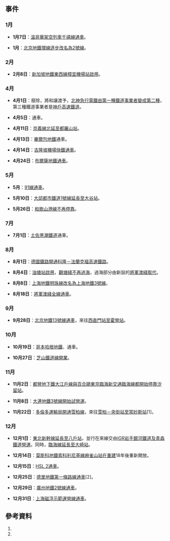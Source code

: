 ## 事件

### 1月

  - **1月7日**：[溫哥華架空列車](https://zh.wikipedia.org/wiki/溫哥華架空列車 "wikilink")[千禧線通車](../Page/千禧線.md "wikilink")。

  - **1月**：[北京地鐵環線逐步改名為](https://zh.wikipedia.org/wiki/北京地鐵 "wikilink")[2號線](https://zh.wikipedia.org/wiki/北京地鐵2號線 "wikilink")。

### 2月

  - **2月8日**：[新加坡地鐵](../Page/新加坡地鐵.md "wikilink")[東西線](https://zh.wikipedia.org/wiki/新加坡地鐵東西線 "wikilink")[樟宜機場站啟用](https://zh.wikipedia.org/wiki/樟宜機場地鐵站 "wikilink")。

### 4月

  - **4月1日**：廢除，將和讓渡予，[北神急行電鐵由第一種鐵道事業者變成第二種](https://zh.wikipedia.org/wiki/北神急行電鐵 "wikilink")，第三種鐵道事業者是[神戶高速鐵道](../Page/神戶高速鐵道.md "wikilink")。

  - **4月5日**：通車。

  - **4月11日**：[京義線北延至](../Page/京義線.md "wikilink")[都羅山站](../Page/都羅山站.md "wikilink")。

  - **4月13日**：[畢爾包地鐵](../Page/畢爾包地鐵.md "wikilink")通車。

  - **4月14日**：[吉隆坡機場快鐵通車](../Page/吉隆坡機場快鐵.md "wikilink")。

  - **4月24日**：[布爾薩地鐵通車](https://zh.wikipedia.org/wiki/布爾薩地鐵 "wikilink")。

### 5月

  - **5月**：[91線通車](https://zh.wikipedia.org/wiki/91線 "wikilink")。

  - **5月10日**：[大邱都市鐵道1號線延長至](https://zh.wikipedia.org/wiki/大邱都市鐵道1號線 "wikilink")[大谷站](../Page/大谷站_\(大邱\).md "wikilink")。

  - **5月26日**：[和歌山港線不再停靠](https://zh.wikipedia.org/wiki/和歌山港線 "wikilink")。

### 7月

  - **7月1日**：[土佐黑潮鐵道](../Page/土佐黑潮鐵道.md "wikilink")通車。

### 8月

  - **8月1日**：[德國鐵路開通](https://zh.wikipedia.org/wiki/德國鐵路 "wikilink")[科隆－法蘭克福高速鐵路](https://zh.wikipedia.org/wiki/科隆－法蘭克福高速鐵路 "wikilink")。

  - **8月4日**：[油塘站啟用](../Page/油塘站.md "wikilink")，[觀塘綫不再過海](../Page/觀塘綫.md "wikilink")，過海部分由新設的[將軍澳綫取代](../Page/將軍澳綫.md "wikilink")。

  - **8月8日**：[上海地鐵明珠線改名為](https://zh.wikipedia.org/wiki/上海地鐵 "wikilink")[上海地鐵3號線](https://zh.wikipedia.org/wiki/上海地鐵3號線 "wikilink")。

  - **8月18日**：[將軍澳綫全線通車](../Page/將軍澳綫.md "wikilink")。

### 9月

  - **9月28日**：[北京地鐵](https://zh.wikipedia.org/wiki/北京地鐵 "wikilink")[13號線通車](https://zh.wikipedia.org/wiki/北京地鐵13號線 "wikilink")，來往[西直門站至](https://zh.wikipedia.org/wiki/西直門站 "wikilink")[霍營站](https://zh.wikipedia.org/wiki/霍營站 "wikilink")。

### 10月

  - **10月19日**：[哥本哈根地鐵](https://zh.wikipedia.org/wiki/哥本哈根地鐵 "wikilink")、通車。

  - **10月27日**：[芝山鐵道線開業](../Page/芝山鐵道線.md "wikilink")。

### 11月

  - **11月2日**：[都營地下鐵](../Page/都營地下鐵.md "wikilink")[大江戶線與](../Page/大江戶線.md "wikilink")[百合鷗](../Page/百合鷗_\(鐵路公司\).md "wikilink")[東京臨海新交通臨海線都開始停靠](../Page/東京臨海新交通臨海線.md "wikilink")[汐留站](https://zh.wikipedia.org/wiki/汐留站 "wikilink")。

  - **11月8日**：[大連地鐵](https://zh.wikipedia.org/wiki/大連地鐵 "wikilink")[3號線開始試營運](https://zh.wikipedia.org/wiki/大連地鐵3號線 "wikilink")。

  - **11月22日**：[多倫多運輸局開通](../Page/多倫多運輸局.md "wikilink")[雪柏線](../Page/雪柏線.md "wikilink")，來往[雪柏－央街站至](../Page/雪柏－央街站.md "wikilink")[當妙斯站](../Page/當妙斯站.md "wikilink")\[1\]。

### 12月

  - **12月1日**：[東北新幹線延長至](../Page/東北新幹線.md "wikilink")[八戶站](https://zh.wikipedia.org/wiki/八戶站 "wikilink")，並行在來線交由[IGR岩手銀河鐵道及](../Page/IGR岩手銀河鐵道.md "wikilink")[青森鐵道營運](../Page/青森鐵道.md "wikilink")。同時，[臨海線延長至](../Page/臨海線_\(東京臨海高速鐵道\).md "wikilink")[大崎站](../Page/大崎站.md "wikilink")。

  - **12月14日**：[莫斯科地鐵](https://zh.wikipedia.org/wiki/莫斯科地鐵 "wikilink")[索科利尼基線](https://zh.wikipedia.org/wiki/索科利尼基線 "wikilink")[麻雀山站在重建](../Page/麻雀山站.md "wikilink")18年後重新開放。

  - **12月15日**：[HSL 2通車](../Page/HSL_2.md "wikilink")。

  - **12月25日**：[德里地鐵第一條路線通車](https://zh.wikipedia.org/wiki/德里地鐵 "wikilink")\[2\]。

  - **12月29日**：[廣州地鐵](https://zh.wikipedia.org/wiki/廣州地鐵 "wikilink")[2號線通車](https://zh.wikipedia.org/wiki/廣州地鐵2號線 "wikilink")。

  - **12月31日**：[上海磁浮示範運營線通車](https://zh.wikipedia.org/wiki/上海磁浮示範運營線 "wikilink")。

## 參考資料

1.
2.